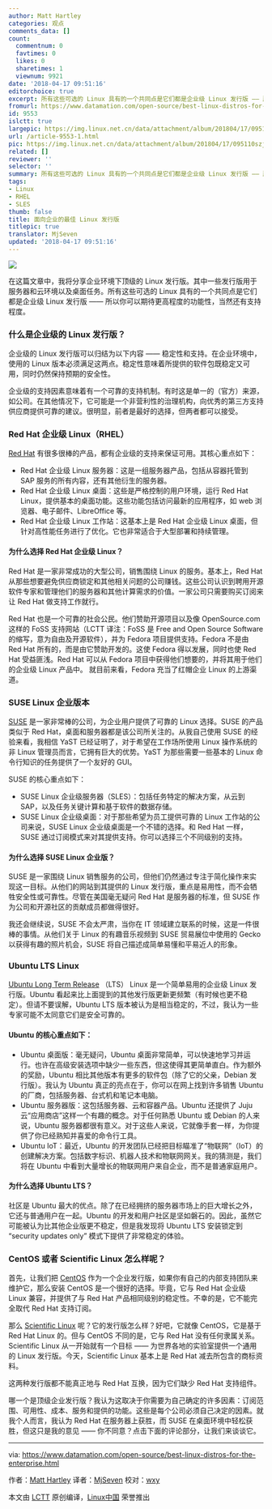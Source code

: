 ```yaml
---
author: Matt Hartley
categories: 观点
comments_data: []
count:
  commentnum: 0
  favtimes: 0
  likes: 0
  sharetimes: 1
  viewnum: 9921
date: '2018-04-17 09:51:16'
editorchoice: true
excerpt: 所有这些可选的 Linux 具有的一个共同点是它们都是企业级 Linux 发行版 —— 所以你可以期待更高程度的功能性，当然还有支持程度。
fromurl: https://www.datamation.com/open-source/best-linux-distros-for-the-enterprise.html
id: 9553
islctt: true
largepic: https://img.linux.net.cn/data/attachment/album/201804/17/095110szjo7ddjnog2c22o.jpg
url: /article-9553-1.html
pic: https://img.linux.net.cn/data/attachment/album/201804/17/095110szjo7ddjnog2c22o.jpg.thumb.jpg
related: []
reviewer: ''
selector: ''
summary: 所有这些可选的 Linux 具有的一个共同点是它们都是企业级 Linux 发行版 —— 所以你可以期待更高程度的功能性，当然还有支持程度。
tags:
- Linux
- RHEL
- SLES
thumb: false
title: 面向企业的最佳 Linux 发行版
titlepic: true
translator: MjSeven
updated: '2018-04-17 09:51:16'
---
```


![](/data/attachment/album/201804/17/095110szjo7ddjnog2c22o.jpg)


在这篇文章中，我将分享企业环境下顶级的 Linux 发行版。其中一些发行版用于服务器和云环境以及桌面任务。所有这些可选的 Linux 具有的一个共同点是它们都是企业级 Linux 发行版 —— 所以你可以期待更高程度的功能性，当然还有支持程度。


### 什么是企业级的 Linux 发行版？


企业级的 Linux 发行版可以归结为以下内容 —— 稳定性和支持。在企业环境中，使用的 Linux 版本必须满足这两点。稳定性意味着所提供的软件包既稳定又可用，同时仍然保持预期的安全性。


企业级的支持因素意味着有一个可靠的支持机制。有时这是单一的（官方）来源，如公司。在其他情况下，它可能是一个非营利性的治理机构，向优秀的第三方支持供应商提供可靠的建议。很明显，前者是最好的选择，但两者都可以接受。


### Red Hat 企业级 Linux（RHEL）


[Red Hat](https://www.redhat.com/en) 有很多很棒的产品，都有企业级的支持来保证可用。其核心重点如下：


* Red Hat 企业级 Linux 服务器：这是一组服务器产品，包括从容器托管到 SAP 服务的所有内容，还有其他衍生的服务器。
* Red Hat 企业级 Linux 桌面：这些是严格控制的用户环境，运行 Red Hat Linux，提供基本的桌面功能。这些功能包括访问最新的应用程序，如 web 浏览器、电子邮件、LibreOffice 等。
* Red Hat 企业级 Linux 工作站：这基本上是 Red Hat 企业级 Linux 桌面，但针对高性能任务进行了优化。它也非常适合于大型部署和持续管理。


#### 为什么选择 Red Hat 企业级 Linux？


Red Hat 是一家非常成功的大型公司，销售围绕 Linux 的服务。基本上，Red Hat 从那些想要避免供应商锁定和其他相关问题的公司赚钱。这些公司认识到聘用开源软件专家和管理他们的服务器和其他计算需求的价值。一家公司只需要购买订阅来让 Red Hat 做支持工作就行。


Red Hat 也是一个可靠的社会公民。他们赞助开源项目以及像 OpenSource.com 这样的 FoSS 支持网站（LCTT 译注：FoSS 是 Free and Open Source Software 的缩写，意为自由及开源软件），并为 Fedora 项目提供支持。Fedora 不是由 Red Hat 所有的，而是由它赞助开发的。这使 Fedora 得以发展，同时也使 Red Hat 受益匪浅。Red Hat 可以从 Fedora 项目中获得他们想要的，并将其用于他们的企业级 Linux 产品中。 就目前来看，Fedora 充当了红帽企业 Linux 的上游渠道。


### SUSE Linux 企业版本


[SUSE](https://www.suse.com/) 是一家非常棒的公司，为企业用户提供了可靠的 Linux 选择。SUSE 的产品类似于 Red Hat，桌面和服务器都是该公司所关注的。从我自己使用 SUSE 的经验来看，我相信 YaST 已经证明了，对于希望在工作场所使用 Linux 操作系统的非 Linux 管理员而言，它拥有巨大的优势。YaST 为那些需要一些基本的 Linux 命令行知识的任务提供了一个友好的 GUI。


SUSE 的核心重点如下：


* SUSE Linux 企业级服务器（SLES）：包括任务特定的解决方案，从云到 SAP，以及任务关键计算和基于软件的数据存储。
* SUSE Linux 企业级桌面：对于那些希望为员工提供可靠的 Linux 工作站的公司来说，SUSE Linux 企业级桌面是一个不错的选择。和 Red Hat 一样，SUSE 通过订阅模式来对其提供支持。你可以选择三个不同级别的支持。


#### 为什么选择 SUSE Linux 企业版？


SUSE 是一家围绕 Linux 销售服务的公司，但他们仍然通过专注于简化操作来实现这一目标。从他们的网站到其提供的 Linux 发行版，重点是易用性，而不会牺牲安全性或可靠性。尽管在美国毫无疑问 Red Hat 是服务器的标准，但 SUSE 作为公司和开源社区的贡献成员都做得很好。


我还会继续说，SUSE 不会太严肃，当你在 IT 领域建立联系的时候，这是一件很棒的事情。从他们关于 Linux 的有趣音乐视频到 SUSE 贸易展位中使用的 Gecko 以获得有趣的照片机会，SUSE 将自己描述成简单易懂和平易近人的形象。


### Ubuntu LTS Linux


[Ubuntu Long Term Release](http://releases.ubuntu.com/16.04/) （LTS） Linux 是一个简单易用的企业级 Linux 发行版。Ubuntu 看起来比上面提到的其他发行版更新更频繁（有时候也更不稳定）。但请不要误解，Ubuntu LTS 版本被认为是相当稳定的，不过，我认为一些专家可能不太同意它们是安全可靠的。


#### Ubuntu 的核心重点如下：


* Ubuntu 桌面版：毫无疑问，Ubuntu 桌面非常简单，可以快速地学习并运行。也许在高级安装选项中缺少一些东西，但这使得其更简单直白。作为额外的奖励，Ubuntu 相比其他版本有更多的软件包（除了它的父亲，Debian 发行版）。我认为 Ubuntu 真正的亮点在于，你可以在网上找到许多销售 Ubuntu 的厂商，包括服务器、台式机和笔记本电脑。
* Ubuntu 服务器版：这包括服务器、云和容器产品。Ubuntu 还提供了 Juju 云“应用商店”这样一个有趣的概念。对于任何熟悉 Ubuntu 或 Debian 的人来说，Ubuntu 服务器都很有意义。对于这些人来说，它就像手套一样，为你提供了你已经熟知并喜爱的命令行工具。
* Ubuntu IoT：最近，Ubuntu 的开发团队已经把目标瞄准了“物联网”（IoT）的创建解决方案。包括数字标识、机器人技术和物联网网关。我的猜测是，我们将在 Ubuntu 中看到大量增长的物联网用户来自企业，而不是普通家庭用户。


#### 为什么选择 Ubuntu LTS？


社区是 Ubuntu 最大的优点。除了在已经拥挤的服务器市场上的巨大增长之外，它还与普通用户在一起。Ubuntu 的开发和用户社区是坚如磐石的。因此，虽然它可能被认为比其他企业版更不稳定，但是我发现将 Ubuntu LTS 安装锁定到 “security updates only” 模式下提供了非常稳定的体验。


### CentOS 或者 Scientific Linux 怎么样呢？


首先，让我们把 [CentOS](https://www.centos.org/) 作为一个企业发行版，如果你有自己的内部支持团队来维护它，那么安装 CentOS 是一个很好的选择。毕竟，它与 Red Hat 企业级 Linux 兼容，并提供了与 Red Hat 产品相同级别的稳定性。不幸的是，它不能完全取代 Red Hat 支持订阅。


那么 [Scientific Linux](https://www.scientificlinux.org/) 呢？它的发行版怎么样？好吧，它就像 CentOS，它是基于 Red Hat Linux 的。但与 CentOS 不同的是，它与 Red Hat 没有任何隶属关系。 Scientific Linux 从一开始就有一个目标 —— 为世界各地的实验室提供一个通用的 Linux 发行版。今天，Scientific Linux 基本上是 Red Hat 减去所包含的商标资料。


这两种发行版都不能真正地与 Red Hat 互换，因为它们缺少 Red Hat 支持组件。


哪一个是顶级企业发行版？我认为这取决于你需要为自己确定的许多因素：订阅范围、可用性、成本、服务和提供的功能。这些是每个公司必须自己决定的因素。就我个人而言，我认为 Red Hat 在服务器上获胜，而 SUSE 在桌面环境中轻松获胜，但这只是我的意见 —— 你不同意？点击下面的评论部分，让我们来谈谈它。




---


via: <https://www.datamation.com/open-source/best-linux-distros-for-the-enterprise.html>


作者：[Matt Hartley](https://www.datamation.com/author/Matt-Hartley-3080.html) 译者：[MjSeven](https://github.com/MjSeven) 校对：[wxy](https://github.com/wxy)


本文由 [LCTT](https://github.com/LCTT/TranslateProject) 原创编译，[Linux中国](https://linux.cn/) 荣誉推出